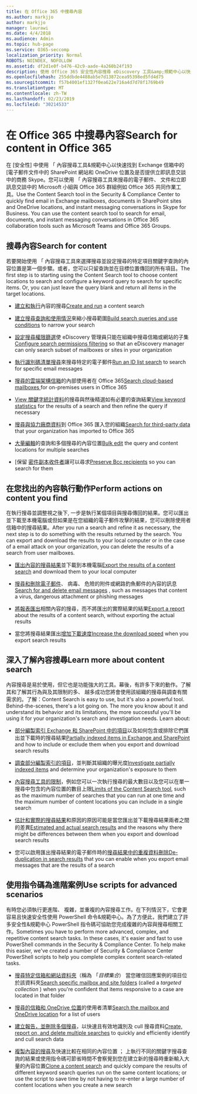 ```yaml
---
title: 在 Office 365 中搜尋內容
ms.author: markjjo
author: markjjo
manager: laurawi
ms.date: 4/4/2018
ms.audience: Admin
ms.topic: hub-page
ms.service: O365-seccomp
localization_priority: Normal
ROBOTS: NOINDEX, NOFOLLOW
ms.assetid: df2d1e0f-b476-42c9-aade-4a260b24f193
description: 使用 Office 365 安全性內容搜尋 eDiscovery 工具&amp;規範中心以快速找到 Exchange 信箱中的 [電子郵件文件中的 SharePoint 網站和 OneDrive 位置及是否提供立即訊息交談中的商務 Skype。
ms.openlocfilehash: 255ddbde4488ab5e7d13872cea95398ed5fd4d75
ms.sourcegitcommit: f57b4001ef1327f0ea622e716a4d7d78f1769b49
ms.translationtype: MT
ms.contentlocale: zh-TW
ms.lasthandoff: 02/23/2019
ms.locfileid: "30214533"
---
```

# <a name="search-for-content-in-office-365"></a><span data-ttu-id="dc66a-103">在 Office 365 中搜尋內容</span><span class="sxs-lookup"><span data-stu-id="dc66a-103">Search for content in Office 365</span></span>

<span data-ttu-id="dc66a-p101">在 [安全性] 中使用 「 內容搜尋工具&amp;規範中心以快速找到 Exchange 信箱中的 [電子郵件文件中的 SharePoint 網站和 OneDrive 位置及是否提供立即訊息交談中的商務 Skype。您可以使用 「 內容搜尋工具來搜尋的電子郵件、 文件和立即訊息交談中的 Microsoft 小組與 Office 365 群組例如 Office 365 共同作業工具。</span><span class="sxs-lookup"><span data-stu-id="dc66a-p101">Use the Content Search tool in the Security &amp; Compliance Center to quickly find email in Exchange mailboxes, documents in SharePoint sites and OneDrive locations, and instant messaging conversations in Skype for Business. You can use the content search tool to search for email, documents, and instant messaging conversations in Office 365 collaboration tools such as Microsoft Teams and Office 365 Groups.</span></span>
  
## <a name="search-for-content"></a><span data-ttu-id="dc66a-106">搜尋內容</span><span class="sxs-lookup"><span data-stu-id="dc66a-106">Search for content</span></span>

<span data-ttu-id="dc66a-p102">若要開始使用 「 內容搜尋工具來選擇搜尋並設定搜尋的特定項目關鍵字查詢的內容位置是第一個步驟。或者，您可以只留查詢並在目標位置傳回的所有項目。</span><span class="sxs-lookup"><span data-stu-id="dc66a-p102">The first step is to starting using the Content Search tool to choose content locations to search and configure a keyword query to search for specific items. Or, you can just leave the query blank and return all items in the target locations.</span></span>
  
- <span data-ttu-id="dc66a-109">[建立和執行](content-search.md)內容的搜尋</span><span class="sxs-lookup"><span data-stu-id="dc66a-109">[Create and run](content-search.md) a content search</span></span> 
    
- <span data-ttu-id="dc66a-110">[建立搜尋查詢和使用情況](keyword-queries-and-search-conditions.md)來縮小搜尋範圍</span><span class="sxs-lookup"><span data-stu-id="dc66a-110">[Build search queries and use conditions](keyword-queries-and-search-conditions.md) to narrow your search</span></span> 
    
- <span data-ttu-id="dc66a-111">[設定搜尋權限篩選](permissions-filtering-for-content-search.md)使 eDiscovery 管理員只能在組織中搜尋信箱或網站的子集</span><span class="sxs-lookup"><span data-stu-id="dc66a-111">[Configure search permissions filtering](permissions-filtering-for-content-search.md) so that an eDiscovery manager can only search subset of mailboxes or sites in your organization</span></span> 
    
- <span data-ttu-id="dc66a-112">[執行識別碼清單搜尋](csv-file-for-an-id-list-content-search.md)來搜尋特定的電子郵件</span><span class="sxs-lookup"><span data-stu-id="dc66a-112">[Run an ID list search](csv-file-for-an-id-list-content-search.md) to search for specific email messages</span></span> 
    
- <span data-ttu-id="dc66a-113">[搜尋的雲端架構信箱](search-cloud-based-mailboxes-for-on-premises-users.md)的內部使用者在 Office 365</span><span class="sxs-lookup"><span data-stu-id="dc66a-113">[Search cloud-based mailboxes ](search-cloud-based-mailboxes-for-on-premises-users.md) for on-premises users in Office 365</span></span>

- <span data-ttu-id="dc66a-114">[View 關鍵字統計資料](view-keyword-statistics-for-content-search.md)的搜尋與然後精選如有必要的查詢結果</span><span class="sxs-lookup"><span data-stu-id="dc66a-114">[View keyword statistics](view-keyword-statistics-for-content-search.md) for the results of a search and then refine the query if necessary</span></span> 
    
- <span data-ttu-id="dc66a-115">[搜尋與協力廠商資料](use-content-search-to-search-third-party-data-that-was-imported.md)到 Office 365 匯入您的組織</span><span class="sxs-lookup"><span data-stu-id="dc66a-115">[Search for third-party data](use-content-search-to-search-third-party-data-that-was-imported.md) that your organization has imported to Office 365</span></span> 
    
- <span data-ttu-id="dc66a-116">[大量編輯](bulk-edit-content-searches.md)的查詢和多個搜尋的內容位置</span><span class="sxs-lookup"><span data-stu-id="dc66a-116">[Bulk edit](bulk-edit-content-searches.md) the query and content locations for multiple searches</span></span> 
    
- <span data-ttu-id="dc66a-117">[保留 [密件副本收件者](https://docs.microsoft.com/exchange/policy-and-compliance/holds/preserve-bcc-recipients-and-group-members)讓可以尋求</span><span class="sxs-lookup"><span data-stu-id="dc66a-117">[Preserve Bcc recipients](https://docs.microsoft.com/exchange/policy-and-compliance/holds/preserve-bcc-recipients-and-group-members) so you can search for them</span></span> 

## <a name="perform-actions-on-content-you-find"></a><span data-ttu-id="dc66a-118">在您找出的內容執行動作</span><span class="sxs-lookup"><span data-stu-id="dc66a-118">Perform actions on content you find</span></span>

<span data-ttu-id="dc66a-p103">在執行搜尋並調整視之後下, 一步是執行某個項目與搜尋傳回的結果。您可以匯出並下載至本機電腦或但如果是在您組織的電子郵件攻擊的結果，您可以刪除使用者信箱中的搜尋結果。</span><span class="sxs-lookup"><span data-stu-id="dc66a-p103">After you run a search and refine it as necessary, the next step is to do something with the results returned by the search. You can export and download the results to your local computer or in the case of a email attack on your organization, you can delete the results of a search from user mailboxes.</span></span>
  
- <span data-ttu-id="dc66a-121">[匯出內容的搜尋結果](export-search-results.md)並下載到本機電腦</span><span class="sxs-lookup"><span data-stu-id="dc66a-121">[Export the results of a content search](export-search-results.md) and download them to your local computer</span></span> 
    
- <span data-ttu-id="dc66a-122">[搜尋和刪除電子郵件](search-for-and-delete-messages-in-your-organization.md)、 病毒、 危險的附件或網路釣魚郵件的內容的訊息</span><span class="sxs-lookup"><span data-stu-id="dc66a-122">[Search for and delete email messages](search-for-and-delete-messages-in-your-organization.md) , such as messages that content a virus, dangerous attachment or phishing messages</span></span> 
    
- <span data-ttu-id="dc66a-123">[將報表匯出](export-a-content-search-report.md)相關內容的搜尋，而不將匯出的實際結果的結果</span><span class="sxs-lookup"><span data-stu-id="dc66a-123">[Export a report](export-a-content-search-report.md) about the results of a content search, without exporting the actual results</span></span> 
    
- <span data-ttu-id="dc66a-124">當您將搜尋結果匯出[增加下載速度](increase-download-speeds-when-exporting-ediscovery-results.md)</span><span class="sxs-lookup"><span data-stu-id="dc66a-124">[Increase the download speed](increase-download-speeds-when-exporting-ediscovery-results.md) when you export search results</span></span> 
    
## <a name="learn-more-about-content-search"></a><span data-ttu-id="dc66a-125">深入了解內容搜尋</span><span class="sxs-lookup"><span data-stu-id="dc66a-125">Learn more about content search</span></span>

<span data-ttu-id="dc66a-p104">內容搜尋是易於使用，但它也是功能強大的工具。幕後，有許多下來的動作。了解其和了解其行為與及其限制的多、 越多成功您將會使用該組織的搜尋與調查有關需求的。了解：</span><span class="sxs-lookup"><span data-stu-id="dc66a-p104">Content Search is easy to use, but it's also a powerful tool. Behind-the-scenes, there's a lot going on. The more you know about it and understand its behavior and its limitations, the more successful you'll be using it for your organization's search and investigation needs. Learn about:</span></span>
  
- <span data-ttu-id="dc66a-130">[部分編製索引 Exchange 和 SharePoint 中的項目](partially-indexed-items-in-content-search.md)以及如何包含或排除它們匯出並下載時的搜尋結果</span><span class="sxs-lookup"><span data-stu-id="dc66a-130">[Partially indexed items in Exchange and SharePoint](partially-indexed-items-in-content-search.md) and how to include or exclude them when you export and download search results</span></span> 
    
- <span data-ttu-id="dc66a-131">[調查部分編製索引的項目](investigating-partially-indexed-items-in-ediscovery.md)，並判斷其組織的曝光度</span><span class="sxs-lookup"><span data-stu-id="dc66a-131">[Investigate partially indexed items](investigating-partially-indexed-items-in-ediscovery.md) and determine your organization's exposure to them</span></span> 
    
- <span data-ttu-id="dc66a-132">[內容搜尋工具的限制](limits-for-content-search.md)，例如您可以一次執行搜尋的最大數目以及您可以在單一搜尋中包含的內容位置的數目上限</span><span class="sxs-lookup"><span data-stu-id="dc66a-132">[Limits of the Content Search tool](limits-for-content-search.md), such as the maximum number of searches that you can run at one time and the maximum number of content locations you can include in a single search</span></span> 
    
- <span data-ttu-id="dc66a-133">[估計和實際的搜尋結果](differences-between-estimated-and-actual-ediscovery-search-results.md)和原因的原因可能是當您匯出並下載搜尋結果兩者之間的差異</span><span class="sxs-lookup"><span data-stu-id="dc66a-133">[Estimated and actual search results](differences-between-estimated-and-actual-ediscovery-search-results.md) and the reasons why there might be differences between them when you export and download search results</span></span> 
    
- <span data-ttu-id="dc66a-134">您可以啟用匯出搜尋結果的電子郵件時的[搜尋結果中的重複資料刪除](de-duplication-in-ediscovery-search-results.md)</span><span class="sxs-lookup"><span data-stu-id="dc66a-134">[De-duplication in search results](de-duplication-in-ediscovery-search-results.md) that you can enable when you export email messages that are the results of a search</span></span> 
    
## <a name="use-scripts-for-advanced-scenarios"></a><span data-ttu-id="dc66a-135">使用指令碼為進階案例</span><span class="sxs-lookup"><span data-stu-id="dc66a-135">Use scripts for advanced scenarios</span></span>

<span data-ttu-id="dc66a-p105">有時您必須執行更進階、 複雜，並重複的內容搜尋工作。在下列情況下，它會更容易且快速安全性使用 PowerShell 命令&amp;規範中心。為了方便此，我們建立了許多安全性&amp;規範中心 PowerShell 指令碼可協助您完成複雜的內容與搜尋相關工作。</span><span class="sxs-lookup"><span data-stu-id="dc66a-p105">Sometimes you have to perform more advanced, complex, and repetitive content search tasks. In these cases, it's easier and fast to use PowerShell commands in the Security &amp; Compliance Center. To help make this easier, we've created a number of Security &amp; Compliance Center PowerShell scripts to help you complete complex content search-related tasks.</span></span>
  
- <span data-ttu-id="dc66a-139">[搜尋特定信箱和網站資料夾](use-content-search-for-targeted-collections.md)（稱為 「*目標集合*） 當您確信回應案例的項目位於該資料夾</span><span class="sxs-lookup"><span data-stu-id="dc66a-139">[Search specific mailbox and site folders](use-content-search-for-targeted-collections.md) (called a  *targeted collection*  ) when you're confident that items responsive to a case are located in that folder</span></span> 
    
- <span data-ttu-id="dc66a-140">[搜尋的信箱和 OneDrive 位置](search-the-mailbox-and-onedrive-for-business-for-a-list-of-users.md)的使用者清單</span><span class="sxs-lookup"><span data-stu-id="dc66a-140">[Search the mailbox and OneDrive location](search-the-mailbox-and-onedrive-for-business-for-a-list-of-users.md) for a list of users</span></span> 
    
- <span data-ttu-id="dc66a-141">[建立報告，並刪除多個搜尋](create-report-on-and-delete-multiple-content-searches.md)，以快速且有效地識別及 cull 搜尋資料</span><span class="sxs-lookup"><span data-stu-id="dc66a-141">[Create, report on, and delete multiple searches](create-report-on-and-delete-multiple-content-searches.md) to quickly and efficiently identify and cull search data</span></span> 
    
- <span data-ttu-id="dc66a-142">[複製內容的搜尋](clone-a-content-search.md)及快速比較在相同的內容位置 ； 上執行不同的關鍵字搜尋查詢的結果或使用指令碼可節省時間不會察覺到您在建立新的搜尋時重新輸入大量的內容位置</span><span class="sxs-lookup"><span data-stu-id="dc66a-142">[Clone a content search](clone-a-content-search.md) and quickly compare the results of different keyword search queries run on the same content locations; or use the script to save time by not having to re-enter a large number of content locations when you create a new search</span></span> 
    

